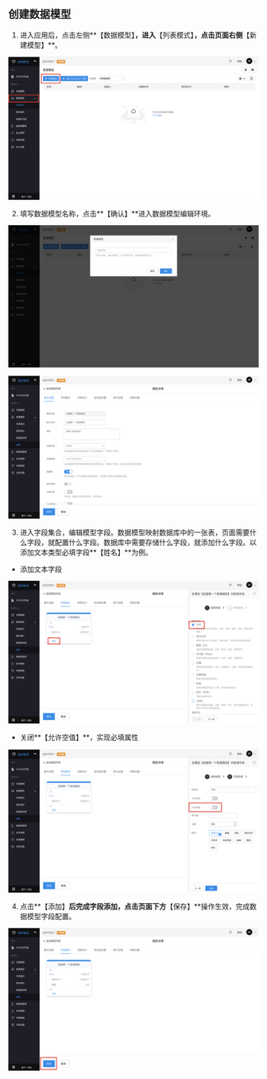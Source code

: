 ## 创建数据模型

1. 进入应用后，点击左侧**【数据模型】**，进入**【列表模式】**，点击页面右侧**【新建模型】**。

![image.png](../static/img/快速入门/创建数据模型/image_ef5f6aa.png)

2. 填写数据模型名称，点击**【确认】**进入数据模型编辑环境。

![image.png](../static/img/快速入门/创建数据模型/image_2e7cdd0.png)

![image.png](../static/img/快速入门/创建数据模型/image_4d4c443.png)

3. 进入字段集合，编辑模型字段。数据模型映射数据库中的一张表，页面需要什么字段，就配置什么字段。数据库中需要存储什么字段，就添加什么字段。以添加文本类型必填字段**【姓名】**为例。

- 添加文本字段

![image.png](../static/img/快速入门/创建数据模型/image_38bdf8c.png)

- 关闭**【允许空值】**，实现必填属性

![image.png](../static/img/快速入门/创建数据模型/image_825b309.png)

4. 点击**【添加】**后完成字段添加，点击页面下方**【保存】**操作生效，完成数据模型字段配置。

![image.png](../static/img/快速入门/创建数据模型/image_4cfc690.png)
